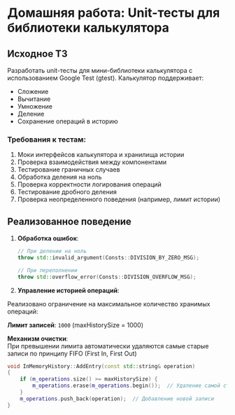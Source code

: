 # Домашняя работа: Unit-тесты для библиотеки калькулятора

## Исходное ТЗ
Разработать unit-тесты для мини-библиотеки калькулятора с использованием Google Test (gtest). Калькулятор поддерживает:
- Сложение
- Вычитание
- Умножение
- Деление
- Сохранение операций в историю

### Требования к тестам:
1. Моки интерфейсов калькулятора и хранилища истории
2. Проверка взаимодействия между компонентами
3. Тестирование граничных случаев
4. Обработка деления на ноль
5. Проверка корректности логирования операций
6. Тестирование дробного деления
7. Проверка неопределенного поведения (например, лимит истории)


## Реализованное поведение
1. **Обработка ошибок**:
   ```cpp
   // При делении на ноль
   throw std::invalid_argument(Consts::DIVISION_BY_ZERO_MSG);
   
   // При переполнении
   throw std::overflow_error(Consts::DIVISION_OVERFLOW_MSG);
2. **Управление историей операций**:

Реализовано ограничение на максимальное количество хранимых операций:

**Лимит записей**: `1000` (maxHistorySize = 1000)

**Механизм очистки**:  
При превышении лимита автоматически удаляются самые старые записи по принципу FIFO (First In, First Out)

```cpp
void InMemoryHistory::AddEntry(const std::string& operation) 
{
    if (m_operations.size() >= maxHistorySize) {
        m_operations.erase(m_operations.begin());  // Удаление самой старой записи
    }
    m_operations.push_back(operation);  // Добавление новой записи
}   
